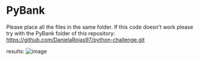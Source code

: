 # PyBank

Please place all the files in the same folder. If this code doesn't work please try with the PyBank folder of this repository: https://github.com/DanielaRojas97/python-challenge.git


results:
![image](https://github.com/user-attachments/assets/64d06a34-79b8-46b0-b3b8-0b2d344e8a1e)

